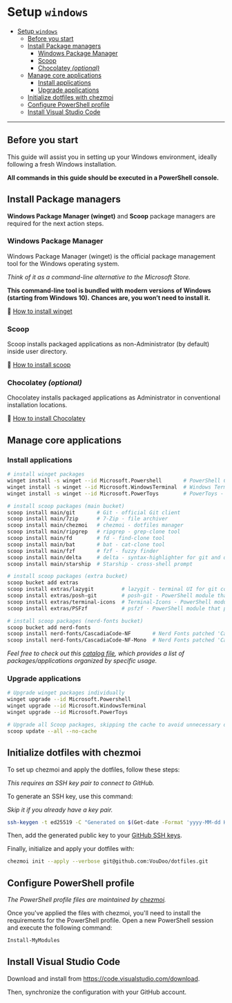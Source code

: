 # Setup `windows`

- [Setup `windows`](#setup-windows)
  - [Before you start](#before-you-start)
  - [Install Package managers](#install-package-managers)
    - [Windows Package Manager](#windows-package-manager)
    - [Scoop](#scoop)
    - [Chocolatey _(optional)_](#chocolatey-optional)
  - [Manage core applications](#manage-core-applications)
    - [Install applications](#install-applications)
    - [Upgrade applications](#upgrade-applications)
  - [Initialize dotfiles with chezmoi](#initialize-dotfiles-with-chezmoi)
  - [Configure PowerShell profile](#configure-powershell-profile)
  - [Install Visual Studio Code](#install-visual-studio-code)

---

## Before you start

This guide will assist you in setting up your Windows environment, ideally following a fresh Windows installation.

**All commands in this guide should be executed in a PowerShell console.**

## Install Package managers

**Windows Package Manager (winget)** and **Scoop** package managers are required for the next action steps.

### Windows Package Manager

Windows Package Manager (winget) is the official package management tool for the Windows operating system.

_Think of it as a command-line alternative to the Microsoft Store._

**This command-line tool is bundled with modern versions of Windows (starting from Windows 10).**
**Chances are, you won’t need to install it.**

🔗 [How to install winget](https://docs.microsoft.com/en-us/windows/package-manager/winget/#install-winget)

### Scoop

Scoop installs packaged applications as non-Administrator (by default) inside user directory.

🔗 [How to install scoop](https://scoop.sh/)

### Chocolatey _(optional)_

Chocolatey installs packaged applications as Administrator in conventional installation locations.

🔗 [How to install Chocolatey](https://chocolatey.org/install)

## Manage core applications

### Install applications

```sh
# install winget packages
winget install -s winget --id Microsoft.Powershell       # PowerShell Core - most popular Windows shell
winget install -s winget --id Microsoft.WindowsTerminal  # Windows Terminal - Windows Terminal emulator
winget install -s winget --id Microsoft.PowerToys        # PowerToys - set of utilities for power users

# install scoop packages (main bucket)
scoop install main/git       # Git - official Git client
scoop install main/7zip      # 7-Zip - file archiver
scoop install main/chezmoi   # chezmoi - dotfiles manager
scoop install main/ripgrep   # ripgrep - grep-clone tool
scoop install main/fd        # fd - find-clone tool
scoop install main/bat       # bat - cat-clone tool
scoop install main/fzf       # fzf - fuzzy finder
scoop install main/delta     # delta - syntax-highlighter for git and diff output
scoop install main/starship  # Starship - cross-shell prompt

# install scoop packages (extra bucket)
scoop bucket add extras
scoop install extras/lazygit         # lazygit - terminal UI for git commands
scoop install extras/posh-git        # posh-git - PowerShell module that integrates Git and PowerShell
scoop install extras/terminal-icons  # Terminal-Icons - PowerShell module that displays file and folder icons in terminal
scoop install extras/PSFzf           # psfzf - PowerShell module that provides a wrapper for fzf

# install scoop packages (nerd-fonts bucket)
scoop bucket add nerd-fonts
scoop install nerd-fonts/CascadiaCode-NF       # Nerd Fonts patched 'CascadiaCode' Font family
scoop install nerd-fonts/CascadiaCode-NF-Mono  # Nerd Fonts patched 'CascadiaCode Mono' Font family
```

_Feel free to check out this [catalog file](./catalog.md), which provides a list of packages/applications organized by specific usage._

### Upgrade applications

```sh
# Upgrade winget packages individually
winget upgrade --id Microsoft.Powershell
winget upgrade --id Microsoft.WindowsTerminal
winget upgrade --id Microsoft.PowerToys

# Upgrade all Scoop packages, skipping the cache to avoid unnecessary disk usage
scoop update --all --no-cache
```

## Initialize dotfiles with chezmoi

To set up chezmoi and apply the dotfiles, follow these steps:

_This requires an SSH key pair to connect to GitHub._

To generate an SSH key, use this command:

_Skip it if you already have a key pair._

```sh
ssh-keygen -t ed25519 -C "Generated on $(Get-date -Format 'yyyy-MM-dd HH:mm:ss')"
```

Then, add the generated public key to your [GitHub SSH keys](https://github.com/settings/keys).

Finally, initialize and apply your dotfiles with:

```sh
chezmoi init --apply --verbose git@github.com:VouDoo/dotfiles.git
```

## Configure PowerShell profile

_The PowerShell profile files are maintained by [chezmoi](https://www.chezmoi.io/)._

Once you've applied the files with chezmoi, you'll need to install the requirements for the PowerShell profile.
Open a new PowerShell session and execute the following command:

```powershell
Install-MyModules
```

## Install Visual Studio Code

Download and install from <https://code.visualstudio.com/download>.

Then, synchronize the configuration with your GitHub account.
